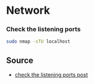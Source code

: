 # Network

### Check the listening ports

```zsh
sudo nmap -sTU localhost
```

## Source

- [check the listening ports post](https://www.linkedin.com/feed/update/urn:li:share:6941755319068835840?utm_source=linkedin_share&utm_medium=member_desktop_share&utm_content=post)
